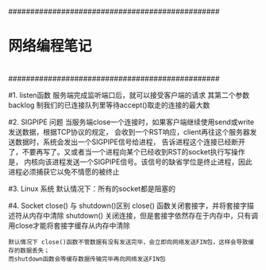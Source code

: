 ################################################
#		网络编程笔记
#
################################################

#1. listen函数
	服务端完成监听端口后，就可以接受客户端的请求
	其第二个参数 backlog 制我们的已连接队列里等待accept()取走的连接的最大数


#2. SIGPIPE 问题
	当服务端close一个连接时，如果客户端继续使用send或write发送数据，根据TCP协议的规定，
	会收到一个RST响应，client再往这个服务器发送数据时，系统会发出一个SIGPIPE信号给进程，
	告诉进程这个连接已经断开了，不要再写了。又或者当一个进程向某个已经收到RST的socket执行写操作是，
	内核向该进程发送一个SIGPIPE信号。该信号的缺省学位是终止进程，因此进程必须捕获它以免不情愿的被终止


#3. Linux 系统
	默认情况下：所有的socket都是阻塞的

#4. Socket close() 与 shutdown()区别
	close() 函数关闭套接字，并将套接字描述符从内存中清除
	shutdown() 关闭连接，但是套接字依然存在于内存中，只有调用close才能将套接字缓存从内存中清除
	
	默认情况下 close()函数不管数据有没有发送完毕，会立即向网络发送FIN包，这样会导致缓存的数据丢失；
	而shutdown函数会等缓存数据传输完毕再向网络发送FIN包
